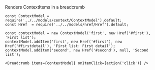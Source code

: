 Renders ContextItems in a breadcrumb

    const ContextModel = require('../../models/context/ContextModel').default;
    const Href  = require('../../models/href/Href').default;

    const contextModel = new ContextModel('first', new Href('#first'), 'First list');
    contextModel.addItem('first', new Href('#first'), new Href('#firstdetail'), 'First list: First detail');
    contextModel.addItem('second', new Href('#second'), null, 'Second list');

    <Breadcrumb items={contextModel} onItemClick={action('click')} />

